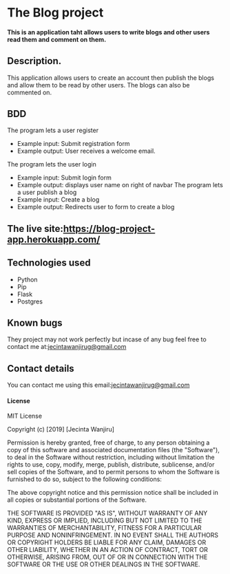# The Blog project

#### This is an application taht allows users to write blogs and other users read them and comment on them.

## Description.
This application allows users to create an account then publish the blogs and allow them to be read by other users. The blogs can also be commented on.
## BDD
The program lets a user register
* Example input: Submit registration form
* Example output: User receives a welcome email.

The program lets the user login
* Example input: Submit login form
* Example output: displays user name on right of navbar
The program lets a user publish a blog
* Example input: Create a blog
* Example output: Redirects user to form to create a blog

## The live site:https://blog-project-app.herokuapp.com/

## Technologies used
* Python
* Pip
* Flask
* Postgres
## Known bugs
They project may not work perfectly but incase of any bug feel free to contact me at:jecintawanjirug@gmail.com
## Contact details
You can contact me using this email:jecintawanjirug@gmail.com
#### License
MIT License

Copyright (c) [2019] [Jecinta Wanjiru]

Permission is hereby granted, free of charge, to any person obtaining a copy
of this software and associated documentation files (the "Software"), to deal
in the Software without restriction, including without limitation the rights
to use, copy, modify, merge, publish, distribute, sublicense, and/or sell
copies of the Software, and to permit persons to whom the Software is
furnished to do so, subject to the following conditions:

The above copyright notice and this permission notice shall be included in all
copies or substantial portions of the Software.

THE SOFTWARE IS PROVIDED "AS IS", WITHOUT WARRANTY OF ANY KIND, EXPRESS OR
IMPLIED, INCLUDING BUT NOT LIMITED TO THE WARRANTIES OF MERCHANTABILITY,
FITNESS FOR A PARTICULAR PURPOSE AND NONINFRINGEMENT. IN NO EVENT SHALL THE
AUTHORS OR COPYRIGHT HOLDERS BE LIABLE FOR ANY CLAIM, DAMAGES OR OTHER
LIABILITY, WHETHER IN AN ACTION OF CONTRACT, TORT OR OTHERWISE, ARISING FROM,
OUT OF OR IN CONNECTION WITH THE SOFTWARE OR THE USE OR OTHER DEALINGS IN THE
SOFTWARE.










